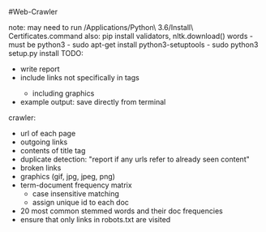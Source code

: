 #Web-Crawler

note: may need to run /Applications/Python\ 3.6/Install\ Certificates.command
	also: pip install validators, nltk.download() words
	- must be python3
	- sudo apt-get install python3-setuptools
	- sudo python3 setup.py install
TODO:
- write report
- include links not specifically in <a> tags
	- including graphics
- example output: save directly from terminal

crawler:
- url of each page
- outgoing links
- contents of title tag
- duplicate detection: "report if any urls refer to already seen content"
- broken links
- graphics (gif, jpg, jpeg, png)
- term-document frequency matrix
	- case insensitive matching
	- assign unique id to each doc
- 20 most common stemmed words and their doc frequencies
- ensure that only links in robots.txt are visited


